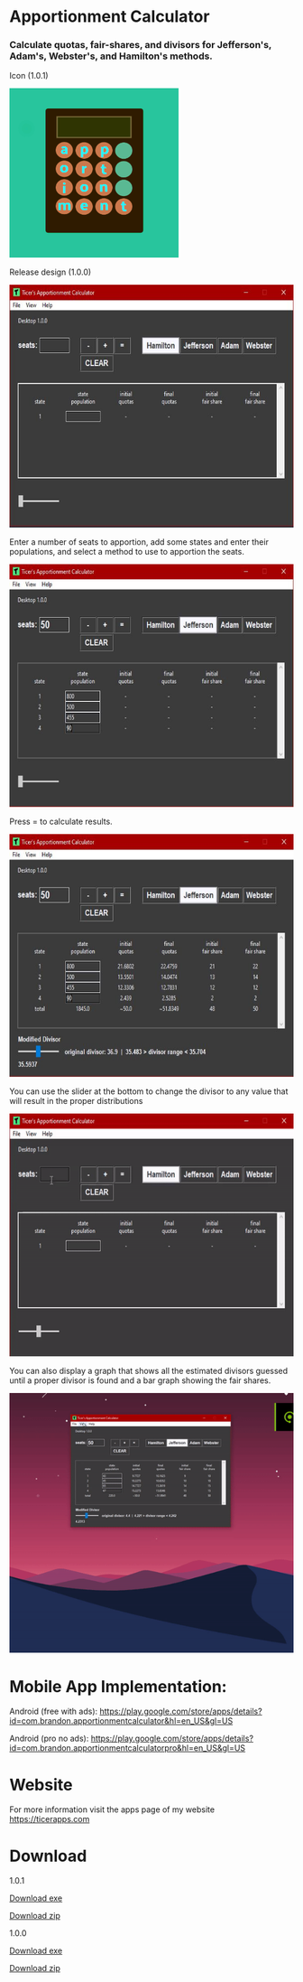 
# Apportionment Calculator
### Calculate quotas, fair-shares, and divisors for Jefferson's, Adam's, Webster's, and Hamilton's methods.

Icon (1.0.1)

<img src="images/apportionmentimage.png" width="300" height="300">


Release design (1.0.0)

<img src="images/image_1.JPG" width="685" height="430">

Enter a number of seats to apportion, add some states and enter their populations, and select a method to use to apportion the seats.

<img src="images/image_2.JPG" width="685" height="430">

Press = to calculate results.

<img src="images/image_3.JPG" width="685" height="430">

You can use the slider at the bottom to change the divisor to any value that will result in the proper distributions

<img src="images/gif_4.gif" width="685" height="430">

You can also display a graph that shows all the estimated divisors guessed until a proper divisor is found and a bar graph showing the fair shares.

<img src="images/gif_5.gif" width="685" height="460">

# Mobile App Implementation:
Android (free with ads): https://play.google.com/store/apps/details?id=com.brandon.apportionmentcalculator&hl=en_US&gl=US

Android (pro no ads): https://play.google.com/store/apps/details?id=com.brandon.apportionmentcalculatorpro&hl=en_US&gl=US

# Website
For more information visit the apps page of my website https://ticerapps.com

# Download
1.0.1

<a href="https://github.com/btror/apportionmentCalculatorPy/releases/download/1.0.1/apportionmentCalculatorPy.exe">Download exe</a>

<a href="https://github.com/btror/apportionmentCalculatorPy/archive/refs/tags/1.0.1.zip">Download zip</a>

1.0.0

<a href="https://github.com/btror/apportionmentCalculatorPy/releases/download/1.0.0/apportionmentCalculatorPy.exe">Download exe</a>

<a href="https://github.com/btror/apportionmentCalculatorPy/archive/refs/tags/1.0.0.zip">Download zip</a>
